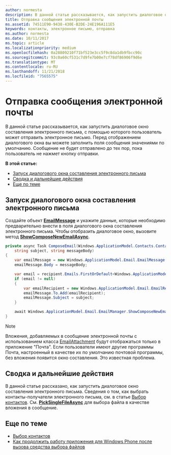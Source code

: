 ```yaml
---
author: normesta
description: В данной статье рассказывается, как запустить диалоговое окно составления электронного письма, с помощью которого пользователь может отправить электронное письмо. Перед отображением диалогового окна вы можете заполнить поля сообщения значениями по умолчанию. Сообщение не будет отправлено до тех пор, пока пользователь не нажмет кнопку отправки.
title: Отправка сообщения электронной почты
ms.assetid: 74511E90-9438-430E-B2DE-24E196A111E5
keywords: контакты, электронное письмо, отправка
ms.author: normesta
ms.date: 10/11/2017
ms.topic: article
ms.localizationpriority: medium
ms.openlocfilehash: 0a28809210f71bf523e3cc5f9c8da1db9fbcc90c
ms.sourcegitcommit: 93c0a60cf531c7d9fe7b00e7cf78df86906f9d6e
ms.translationtype: MT
ms.contentlocale: ru-RU
ms.lasthandoff: 11/21/2018
ms.locfileid: "7565575"
---
```

# <a name="send-email"></a>Отправка сообщения электронной почты

В данной статье рассказывается, как запустить диалоговое окно составления электронного письма, с помощью которого пользователь может отправить электронное письмо. Перед отображением диалогового окна вы можете заполнить поля сообщения значениями по умолчанию. Сообщение не будет отправлено до тех пор, пока пользователь не нажмет кнопку отправки.

**В этой статье:**

-   [Запуск диалогового окна составления электронного письма](#launch-the-compose-email-dialog)
-   [Сводка и дальнейшие действия](#summary-and-next-steps)
-   [Еще по теме](#related-topics)

## <a name="launch-the-compose-email-dialog"></a>Запуск диалогового окна составления электронного письма

Создайте объект [**EmailMessage**](https://msdn.microsoft.com/library/windows/apps/Dn631270) и укажите данные, которые необходимо предварительно внести в поля диалогового окна составления электронного письма. Чтобы отобразить диалоговое окно, вызовите метод [**ShowComposeNewEmailAsync**](https://msdn.microsoft.com/library/windows/apps/Dn631269).

``` cs
private async Task ComposeEmail(Windows.ApplicationModel.Contacts.Contact recipient,
    string subject, string messageBody)
{
    var emailMessage = new Windows.ApplicationModel.Email.EmailMessage();
    emailMessage.Body = messageBody;

    var email = recipient.Emails.FirstOrDefault<Windows.ApplicationModel.Contacts.ContactEmail>();
    if (email != null)
    {
        var emailRecipient = new Windows.ApplicationModel.Email.EmailRecipient(email.Address);
        emailMessage.To.Add(emailRecipient);
        emailMessage.Subject = subject;
    }

    await Windows.ApplicationModel.Email.EmailManager.ShowComposeNewEmailAsync(emailMessage);
}
```

>[!NOTE]
> Вложения, добавляемых в сообщение электронной почты с использованием класса [EmailAttachment](https://docs.microsoft.com/uwp/api/windows.applicationmodel.email.emailattachment) будут отображаться только в приложение "Почта". Если пользователи имеют другие программы Почта, настроенный в качестве их по умолчанию почтовой программы, без вложения появится окно составления. Это известная проблема.

## <a name="summary-and-next-steps"></a>Сводка и дальнейшие действия

В данной статье рассказано, как запустить диалоговое окно составления электронного письма. Сведения о том, как выбрать контакты-получатели электронного письма, см. в статье [Выбор контактов](selecting-contacts.md). См. [**PickSingleFileAsync**](https://msdn.microsoft.com/library/windows/apps/JJ635275) для выбора файла в качестве вложения в сообщение.

## <a name="related-topics"></a>Еще по теме

* [Выбор контактов](selecting-contacts.md)
* [Как продолжить работу приложения для Windows Phone после вызова средства выбора файлов](https://msdn.microsoft.com/library/windows/apps/xaml/Dn614994)
 

 

